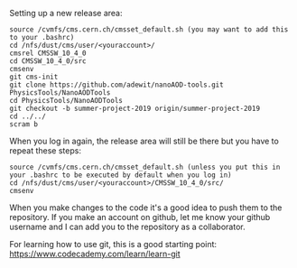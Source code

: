 Setting up a new release area:

    source /cvmfs/cms.cern.ch/cmsset_default.sh (you may want to add this to your .bashrc)
    cd /nfs/dust/cms/user/<youraccount>/
    cmsrel CMSSW_10_4_0
    cd CMSSW_10_4_0/src
    cmsenv
    git cms-init
    git clone https://github.com/adewit/nanoAOD-tools.git PhysicsTools/NanoAODTools
    cd PhysicsTools/NanoAODTools
    git checkout -b summer-project-2019 origin/summer-project-2019
    cd ../../
    scram b 


When you log in again, the release area will still be there but you have to repeat these steps:

    source /cvmfs/cms.cern.ch/cmsset_default.sh (unless you put this in your .bashrc to be executed by default when you log in)
    cd /nfs/dust/cms/user/<youraccount>/CMSSW_10_4_0/src/
    cmsenv


When you make changes to the code it's a good idea to push them to the repository. If you make an account on github, let me know your github username and I can add you to the repository as a collaborator.

For learning how to use git, this is a good starting point: https://www.codecademy.com/learn/learn-git

